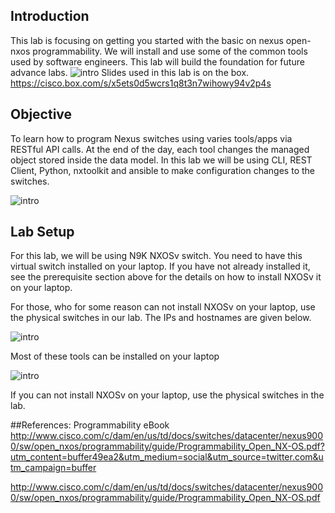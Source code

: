## Introduction
This lab is focusing on getting you started with the basic on nexus open-nxos  programmability.  We will install and use some of the common tools used by software engineers.  This lab will build the foundation for future advance labs.
![intro](/images/intro-1.png)
Slides used in this lab is on the box.  https://cisco.box.com/s/x5ets0d5wcrs1q8t3n7wihowy94v2p4s

## Objective
To learn how to program Nexus switches using varies tools/apps via RESTful API calls.  At the end of the day, each tool changes the managed object stored inside the data model.  In this lab we will be using CLI, REST Client, Python, nxtoolkit and ansible to make configuration changes to the switches.

![intro](/images/intro-2.png)

## Lab Setup
For this lab, we will be using N9K NXOSv switch.  You need to have this virtual switch installed on your laptop.  If you have not already installed it,  see  the prerequisite section above for the details on how to install NXOSv it on your laptop.

For those, who for some reason can not install NXOSv on your laptop, use the physical switches in our lab.  The IPs and hostnames are given below.

![intro](/images/intro-3.png)

Most of these tools can be installed on your laptop

![intro](/images/intro-4.png)

If you can not install NXOSv on your laptop, use the physical switches in the lab.


##References:
Programmability eBook
http://www.cisco.com/c/dam/en/us/td/docs/switches/datacenter/nexus9000/sw/open_nxos/programmability/guide/Programmability_Open_NX-OS.pdf?utm_content=buffer49ea2&utm_medium=social&utm_source=twitter.com&utm_campaign=buffer

http://www.cisco.com/c/dam/en/us/td/docs/switches/datacenter/nexus9000/sw/open_nxos/programmability/guide/Programmability_Open_NX-OS.pdf
